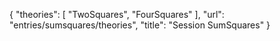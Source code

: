 {
    "theories": [
        "TwoSquares",
        "FourSquares"
    ],
    "url": "entries/sumsquares/theories",
    "title": "Session SumSquares"
}